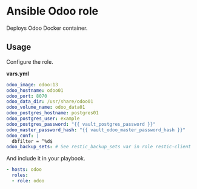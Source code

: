 # Ansible Odoo role

Deploys Odoo Docker container.

## Usage

Configure the role.

**vars.yml**

```yml
odoo_image: odoo:13
odoo_hostname: odoo01
odoo_port: 8070
odoo_data_dir: /usr/share/odoo01
odoo_volume_name: odoo_data01
odoo_postgres_hostname: postgres01
odoo_postgres_user: example
odoo_postgres_password: "{{ vault_postgres_password }}"
odoo_master_password_hash: "{{ vault_odoo_master_password_hash }}"
odoo_conf: |
  dbfilter = ^%d$
odoo_backup_sets: # See restic_backup_sets var in role restic-client
```

And include it in your playbook.

```yml
- hosts: odoo
  roles:
  - role: odoo
```
